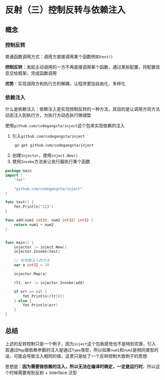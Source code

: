 # 反射（三）控制反转与依赖注入

## 概念

### 控制反转

普通函数调用方式：调用方直接调用某个函数例如`test()`

**控制反转**：发起主动调用的一方不再直接调用某个函数，通过某些配置，将配置信息交给框架，完成函数调用

**优势**：实现调用方和执行方的解耦，让程序更加自由化、多样化

### 依赖注入

什么是依赖注入：依赖注入是实现控制反转的一种方法，其目的是让调用方将方法动态注入到执行方，为执行方动态执行做铺垫

使用`github.com/codegangsta/inject`这个包来实现依赖的注入

1. 引入`github.com/codegangsta/inject`
   ```bash
    go get github.com/codegangsta/inject
   ```
2. 创建`Injector`，使用`inject.New()`
3. 使用`Invoke`方法来让执行器执行某个函数

```go
package main
import (
	"fmt"

	"github.com/codegangsta/inject"
)

func test() {
	fmt.Println("123")
}

func add(num1 int32, num2 int32) int32 {
	return num1 + num2
}


func main() {
	injector := inject.New()
	injector.Invoke(test)

    // 有参数注入的方法
    var a int32 = 10

	injector.Map(a)

	rlt, err := injector.Invoke(add)

	if err == nil {
		fmt.Println(rlt[0])
	} else {
		fmt.Println(err)
	}
}
```

## 总结

上述的反转控制只是一个例子，因为`inject`这个包我感觉也不是特别完善，引入其通过`Map`做依赖参数的注入是通过`Type`类型，所以如果`num1`和`num2`是相同类型的话，可能会导致注入相同的值，这里只是给了一个反转控制大致例子的思想

思想是：**因为需要做依赖的注入，所以无法在编译时确定，一定是运行时**，所以这个时候需要用到反射 + interface 泛型

